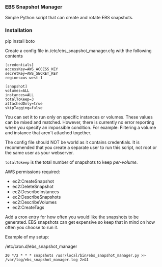 ### EBS Snapshot Manager

Simple Python script that can create and rotate EBS snapshots.


### Installation

pip install boto

Create a config file in /etc/ebs_snapshot_manager.cfg with the following contents

```
[credentials]
accessKey=AWS_ACCESS_KEY
secretKey=AWS_SECRET_KEY
regions=us-west-1

[snapshot]
volumes=ALL
instances=ALL
totalToKeep=3
attachedOnly=true
skipTagging=false
```

You can set it to run only on specific instances or volumes.  These values can be mixed and matched. However, there is currently no error reporting when you specify an impossible condition.  For example:  Filtering a volume and instance that aren't attached together.

The config file should NOT be world as it contains credentials.  It is recommended that you create a separate user to run this script, not root or the same user as your webserver.

`totalTokeep` is the total number of snapshots to keep *per-volume*.

AWS permissions required: 

  * ec2:CreateSnapshot
  * ec2:DeleteSnapshot
  * ec2:DescribeInstances
  * ec2:DescribeSnapshots
  * ec2:DescribeVolumes
  * ec2:CreateTags

Add a cron entry for how often you would like the snapshots to be generated.  EBS snapshots can get expensive so keep that in mind on how often you choose to run it.

Example of my setup:

/etc/cron.d/ebs_snapshot_manager

```
20 */2 * * * snapshots /usr/local/bin/ebs_snapshot_manager.py >> /var/log/ebs_snapshot_manager.log 2>&1
```


